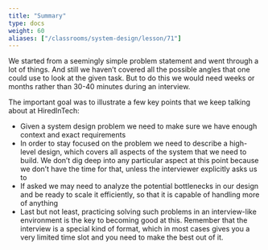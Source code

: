 ```yaml
---
title: "Summary"
type: docs
weight: 60
aliases: ["/classrooms/system-design/lesson/71"]
---
```

We started from a seemingly simple problem statement and went through a lot of things. And still we haven’t covered all the possible angles that one could use to look at the given task. But to do this we would need weeks or months rather than 30-40 minutes during an interview.

The important goal was to illustrate a few key points that we keep talking about at HiredInTech:

* Given a system design problem we need to make sure we have enough context and exact requirements
* In order to stay focused on the problem we need to describe a high-level design, which covers all aspects of the system that we need to build. We don’t dig deep into any particular aspect at this point because we don’t have the time for that, unless the interviewer explicitly asks us to
* If asked we may need to analyze the potential bottlenecks in our design and be ready to scale it efficiently, so that it is capable of handling more of anything
* Last but not least, practicing solving such problems in an interview-like environment is the key to becoming good at this. Remember that the interview is a special kind of format, which in most cases gives you a very limited time slot and you need to make the best out of it.
